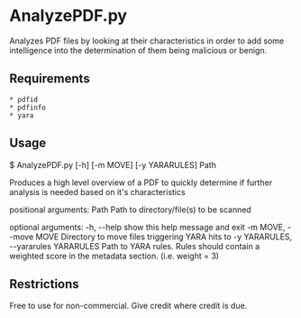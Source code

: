 AnalyzePDF.py
=============

Analyzes PDF files by looking at their characteristics in order to add some intelligence into the determination of them being malicious or benign.

Requirements
------------
	* pdfid
	* pdfinfo
	* yara
	
Usage
-----
$ AnalyzePDF.py [-h] [-m MOVE] [-y YARARULES] Path

Produces a high level overview of a PDF to quickly determine if further
analysis is needed based on it's characteristics

positional arguments:
  Path                  Path to directory/file(s) to be scanned

optional arguments:
  -h, --help            show this help message and exit
  -m MOVE, --move MOVE  Directory to move files triggering YARA hits to
  -y YARARULES, --yararules YARARULES
                        Path to YARA rules. Rules should contain a weighted
                        score in the metadata section. (i.e. weight = 3)
					

Restrictions
------------
Free to use for non-commercial.  Give credit where credit is due.
